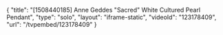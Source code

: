 {
    "title": "[1508440185] Anne Geddes \"Sacred\" White Cultured Pearl Pendant",
    "type": "solo",
    "layout": "iframe-static",
    "videoId": "123178409",
    "url": "\/tvpembed\/123178409"
}